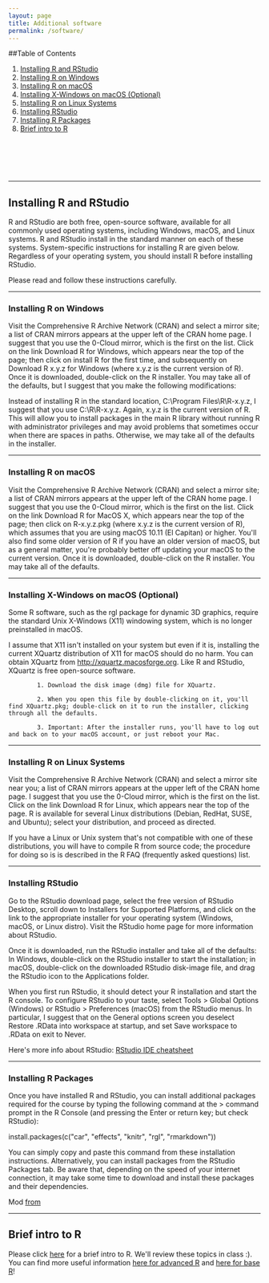 ```yaml
---
layout: page
title: Additional software
permalink: /software/
---
```



##Table of Contents
1. [Installing R and RStudio](#part1)
2. [Installing R on Windows](#part2)
3. [Installing R on macOS](#part3)
4. [Installing X-Windows on macOS (Optional)](#part4)
5. [Installing R on Linux Systems](#part5)
5. [Installing RStudio](#part6)
5. [Installing R Packages](#part7)
5. [Brief intro to R](#part8)

<br /><br /><br /><br />

___

## Installing R and RStudio <a name="part1"></a>

R and RStudio are both free, open-source software, available for all commonly used operating systems, including Windows, macOS, and Linux systems. R and RStudio install in the standard manner on each of these systems. System-specific instructions for installing R are given below. Regardless of your operating system, you should install R before installing RStudio.

Please read and follow these instructions carefully.

___


### Installing R on Windows <a name="part2"></a>

Visit the Comprehensive R Archive Network (CRAN) and select a mirror site; a list of CRAN mirrors appears at the upper left of the CRAN home page. I suggest that you use the 0-Cloud mirror, which is the first on the list. Click on the link Download R for Windows, which appears near the top of the page; then click on install R for the first time, and subsequently on Download R x.y.z for Windows (where x.y.z is the current version of R). Once it is downloaded, double-click on the R installer. You may take all of the defaults, but I suggest that you make the following modifications:

Instead of installing R in the standard location, C:\Program Files\R\R-x.y.z, I suggest that you use C:\R\R-x.y.z. Again, x.y.z is the current version of R. This will allow you to install packages in the main R library without running R with administrator privileges and may avoid problems that sometimes occur when there are spaces in paths. Otherwise, we may take all of the defaults in the installer.


___



### Installing R on macOS <a name="part3"></a>

Visit the Comprehensive R Archive Network (CRAN) and select a mirror site; a list of CRAN mirrors appears at the upper left of the CRAN home page. I suggest that you use the 0-Cloud mirror, which is the first on the list. Click on the link Download R for MacOS X, which appears near the top of the page; then click on R-x.y.z.pkg (where x.y.z is the current version of R), which assumes that you are using macOS 10.11 (El Capitan) or higher. You'll also find some older version of R if you have an older version of macOS, but as a general matter, you're probably better off updating your macOS to the current version. Once it is downloaded, double-click on the R installer. You may take all of the defaults.


___



### Installing X-Windows on macOS (Optional) <a name="part4"></a>

Some R software, such as the rgl package for dynamic 3D graphics, require the standard Unix X-Windows (X11) windowing system, which is no longer preinstalled in macOS.

I assume that X11 isn't installed on your system but even if it is, installing the current XQuartz distribution of X11 for macOS should do no harm. You can obtain XQuartz from http://xquartz.macosforge.org. Like R and RStudio, XQuartz is free open-source software.

            1. Download the disk image (dmg) file for XQuartz.

            2. When you open this file by double-clicking on it, you'll find XQuartz.pkg; double-click on it to run the installer, clicking through all the defaults.

            3. Important: After the installer runs, you'll have to log out and back on to your macOS account, or just reboot your Mac.


___



### Installing R on Linux Systems <a name="part5"></a>

Visit the Comprehensive R Archive Network (CRAN) and select a mirror site near you; a list of CRAN mirrors appears at the upper left of the CRAN home page. I suggest that you use the 0-Cloud mirror, which is the first on the list. Click on the link Download R for Linux, which appears near the top of the page. R is available for several Linux distributions (Debian, RedHat, SUSE, and Ubuntu); select your distribution, and proceed as directed.

If you have a Linux or Unix system that's not compatible with one of these distributions, you will have to compile R from source code; the procedure for doing so is is described in the R FAQ (frequently asked questions) list.



___



### Installing RStudio  <a name="part6"></a>

Go to the RStudio download page, select the free version of RStudio Desktop, scroll down to Installers for Supported Platforms, and click on the link to the appropriate installer for your operating system (Windows, macOS, or Linux distro). Visit the RStudio home page for more information about RStudio.

Once it is downloaded, run the RStudio installer and take all of the defaults: In Windows, double-click on the RStudio installer to start the installation; in macOS, double-click on the downloaded RStudio disk-image file, and drag the RStudio icon to the Applications folder.

When you first run RStudio, it should detect your R installation and start the R console. To configure RStudio to your taste, select Tools > Global Options (Windows) or RStudio > Preferences (macOS) from the RStudio menus. In particular, I suggest that on the General options screen you deselect Restore .RData into workspace at startup, and set Save workspace to .RData on exit to Never.

Here's more info about RStudio: <a href="https://github.com/rstudio/cheatsheets/raw/master/rstudio-ide.pdf" target="_blank">RStudio IDE cheatsheet</a>



___



### Installing R Packages <a name="part7"></a>

Once you have installed R and RStudio, you can install additional packages required for the course by typing the following command at the > command prompt in the R Console (and pressing the Enter or return key; but check RStudio):

install.packages(c("car", "effects", "knitr", "rgl", "rmarkdown"))

You can simply copy and paste this command from these installation instructions. Alternatively, you can install packages from the RStudio Packages tab. Be aware that, depending on the speed of your internet connection, it may take some time to download and install these packages and their dependencies.

Mod [from](https://socialsciences.mcmaster.ca/jfox/Courses/R/Western/R-install-instructions.html)


___



## Brief intro to R <a name="part8"></a>

Please click <a href="https://dmf2021.github.io/r_tuto.html" target="_blank">here</a> for a brief intro to R. We'll review these topics in class :). You can find more useful information <a href="https://www.rstudio.com/wp-content/uploads/2016/02/advancedR.pdf" target="_blank">here for advanced R</a> and <a href="http://github.com/rstudio/cheatsheets/raw/master/base-r.pdf" target="_blank">here for base R</a>!





